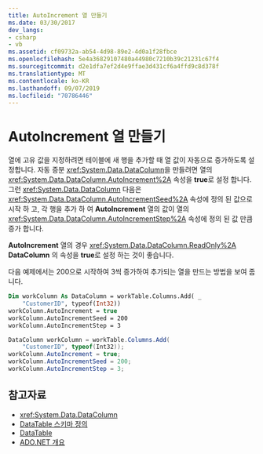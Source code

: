 ```yaml
---
title: AutoIncrement 열 만들기
ms.date: 03/30/2017
dev_langs:
- csharp
- vb
ms.assetid: cf09732a-ab54-4d98-89e2-4d0a1f28fbce
ms.openlocfilehash: 5e4a36829107480a44980c7210b39c21231c67f4
ms.sourcegitcommit: d2e1dfa7ef2d4e9ffae3d431cf6a4ffd9c8d378f
ms.translationtype: MT
ms.contentlocale: ko-KR
ms.lasthandoff: 09/07/2019
ms.locfileid: "70786446"
---
```

# <a name="creating-autoincrement-columns"></a>AutoIncrement 열 만들기
열에 고유 값을 지정하려면 테이블에 새 행을 추가할 때 열 값이 자동으로 증가하도록 설정합니다. 자동 증분 <xref:System.Data.DataColumn>을 만들려면 열의 <xref:System.Data.DataColumn.AutoIncrement%2A> 속성을 **true**로 설정 합니다. 그런 <xref:System.Data.DataColumn> 다음은 <xref:System.Data.DataColumn.AutoIncrementSeed%2A> 속성에 정의 된 값으로 시작 하 고, 각 행을 추가 하 여 **AutoIncrement** 열의 값이 열의 <xref:System.Data.DataColumn.AutoIncrementStep%2A> 속성에 정의 된 값 만큼 증가 합니다.  
  
 **AutoIncrement** 열의 경우 <xref:System.Data.DataColumn.ReadOnly%2A> **DataColumn** 의 속성을 **true**로 설정 하는 것이 좋습니다.  
  
 다음 예제에서는 200으로 시작하여 3씩 증가하여 추가되는 열을 만드는 방법을 보여 줍니다.  
  
```vb  
Dim workColumn As DataColumn = workTable.Columns.Add( _  
    "CustomerID", typeof(Int32))  
workColumn.AutoIncrement = true  
workColumn.AutoIncrementSeed = 200  
workColumn.AutoIncrementStep = 3  
```  
  
```csharp  
DataColumn workColumn = workTable.Columns.Add(  
    "CustomerID", typeof(Int32));  
workColumn.AutoIncrement = true;  
workColumn.AutoIncrementSeed = 200;  
workColumn.AutoIncrementStep = 3;  
```  
  
## <a name="see-also"></a>참고자료

- <xref:System.Data.DataColumn>
- [DataTable 스키마 정의](datatable-schema-definition.md)
- [DataTable](datatables.md)
- [ADO.NET 개요](../ado-net-overview.md)
